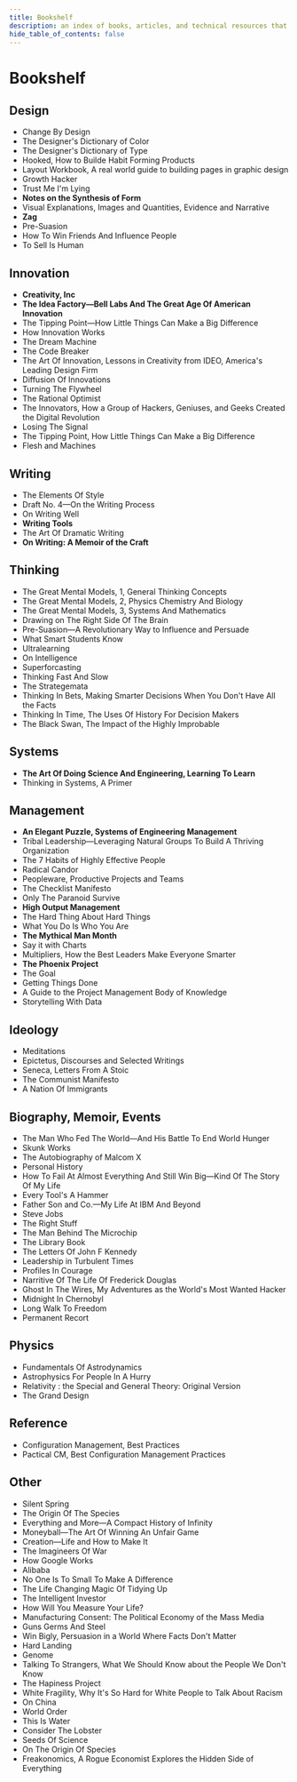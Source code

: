 ```yaml
---
title: Bookshelf
description: an index of books, articles, and technical resources that I have enjoyed
hide_table_of_contents: false
---
```


# Bookshelf

## Design
- Change By Design
- The Designer's Dictionary of Color
- The Designer's Dictionary of Type
- Hooked, How to Builde Habit Forming Products
- Layout Workbook, A real world guide to building pages in graphic design
- Growth Hacker
- Trust Me I'm Lying
- **Notes on the Synthesis of Form**
- Visual Explanations, Images and Quantities, Evidence and Narrative
- **Zag**
- Pre-Suasion
- How To Win Friends And Influence People
- To Sell Is Human

## Innovation
- **Creativity, Inc**
- **The Idea Factory—Bell Labs And The Great Age Of American Innovation**
- The Tipping Point—How Little Things Can Make a Big Difference
- How Innovation Works
- The Dream Machine
- The Code Breaker
- The Art Of Innovation, Lessons in Creativity from IDEO, America's Leading Design Firm
- Diffusion Of Innovations
- Turning The Flywheel
- The Rational Optimist
- The Innovators, How a Group of Hackers, Geniuses, and Geeks Created the Digital Revolution
- Losing The Signal
- The Tipping Point, How Little Things Can Make a Big Difference
- Flesh and Machines

## Writing
- The Elements Of Style
- Draft No. 4—On the Writing Process
- On Writing Well
- **Writing Tools**
- The Art Of Dramatic Writing
- **On Writing: A Memoir of the Craft**

## Thinking
- The Great Mental Models, 1, General Thinking Concepts
- The Great Mental Models, 2, Physics Chemistry And Biology
- The Great Mental Models, 3, Systems And Mathematics
- Drawing on The Right Side Of The Brain
- Pre-Suasion—A Revolutionary Way to Influence and Persuade
- What Smart Students Know
- Ultralearning
- On Intelligence
- Superforcasting
- Thinking Fast And Slow
- The Strategemata
- Thinking In Bets, Making Smarter Decisions When You Don't Have All the Facts
- Thinking In Time, The Uses Of History For Decision Makers
- The Black Swan, The Impact of the Highly Improbable

## Systems
- **The Art Of Doing Science And Engineering, Learning To Learn**
- Thinking in Systems, A Primer

## Management
- **An Elegant Puzzle, Systems of Engineering Management**
- Tribal Leadership—Leveraging Natural Groups To Build A Thriving Organization
- The 7 Habits of Highly Effective People
- Radical Candor
- Peopleware, Productive Projects and Teams
- The Checklist Manifesto
- Only The Paranoid Survive
- **High Output Management**
- The Hard Thing About Hard Things
- What You Do Is Who You Are
- **The Mythical Man Month**
- Say it with Charts
- Multipliers, How the Best Leaders Make Everyone Smarter
- **The Phoenix Project**
- The Goal
- Getting Things Done
- A Guide to the Project Management Body of Knowledge
- Storytelling With Data

## Ideology
- Meditations
- Epictetus, Discourses and Selected Writings
- Seneca, Letters From A Stoic
- The Communist Manifesto
- A Nation Of Immigrants

## Biography, Memoir, Events
- The Man Who Fed The World—And His Battle To End World Hunger
- Skunk Works
- The Autobiography of Malcom X
- Personal History
- How To Fail At Almost Everything And Still Win Big—Kind Of The Story Of My Life
- Every Tool's A Hammer
- Father Son and Co.—My Life At IBM And Beyond
- Steve Jobs
- The Right Stuff
- The Man Behind The Microchip
- The Library Book
- The Letters Of John F Kennedy
- Leadership in Turbulent Times
- Profiles In Courage
- Narritive Of The Life Of Frederick Douglas
- Ghost In The Wires, My Adventures as the World's Most Wanted Hacker
- Midnight In Chernobyl
- Long Walk To Freedom
- Permanent Recort

## Physics
- Fundamentals Of Astrodynamics
- Astrophysics For People In A Hurry
- Relativity : the Special and General Theory: Original Version
- The Grand Design

## Reference
- Configuration Management, Best Practices
- Pactical CM, Best Configuration Management Practices

## Other
- Silent Spring
- The Origin Of The Species
- Everything and More—A Compact History of Infinity
- Moneyball—The Art Of Winning An Unfair Game
- Creation—Life and How to Make It
- The Imagineers Of War
- How Google Works
- Alibaba
- No One Is To Small To Make A Difference
- The Life Changing Magic Of Tidying Up
- The Intelligent Investor
- How Will You Measure Your Life?
- Manufacturing Consent: The Political Economy of the Mass Media
- Guns Germs And Steel
- Win Bigly, Persuasion in a World Where Facts Don't Matter
- Hard Landing
- Genome
- Talking To Strangers, What We Should Know about the People We Don't Know
- The Hapiness Project
- White Fragility, Why It's So Hard for White People to Talk About Racism
- On China
- World Order
- This Is Water
- Consider The Lobster
- Seeds Of Science
- On The Origin Of Species
- Freakonomics, A Rogue Economist Explores the Hidden Side of Everything
